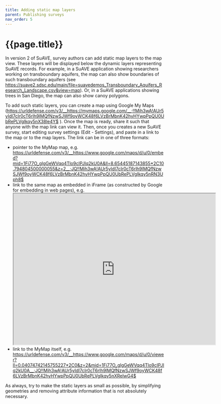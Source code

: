 ```yaml
---
title: Adding static map layers
parent: Publishing surveys
nav_order: 5
---
```


# {{page.title}}

In version 2 of SuAVE, survey authors can add static map layers to the map view. These layers will be displayed below the dynamic layers representing SuAVE records. For example, in a SuAVE application showing researchers working on transboundary aquifers, the map can also show boundaries of such transboundary aquifers (see https://suave2.sdsc.edu/main/file=suavedemos_Transboundary_Aquifers_Research_Landscape.csv&view=map). Or, in a SuAVE applications showing trees in San Diego, the map can also show canoy polygons.

To add such static layers, you can create a map using Google My Maps (https://urldefense.com/v3/__https://mymaps.google.com/__;!!Mih3wA!AUr5yIdI7cIr0cT6rlh9lMQfNzwSJWf9oyWCK48f6LVzBrMbnK42hyHYwpPpQU0UbRePLVgIkqy5nX38le4Y$  ). Once the map is ready, share it such that anyone with the map link can view it. Then, once you creates a new SuAVE survey, start editing survey settings (Edit - Settings), and  paste in a link to the map or to the map layers. The link can be in one of three formats:
 - pointer to the MyMap map, e.g. https://urldefense.com/v3/__https://www.google.com/maps/d/u/0/embed?mid=1Fi77O_glgGeWVqq4Tlo9cIPJIq2kU0A&ll=8.65445187143855*2C10.794804500000055&z=2__;JQ!!Mih3wA!AUr5yIdI7cIr0cT6rlh9lMQfNzwSJWf9oyWCK48f6LVzBrMbnK42hyHYwpPpQU0UbRePLVgIkqy5nRN3Uph8$  
 - link to the same map as embedded in iFrame (as constructed by Google for embedding in web pages), e.g. <iframe src="https://urldefense.com/v3/__https://www.google.com/maps/d/embed?mid=1Fi77O_glgGeWVqq4Tlo9cIPJIq2kU0A__;!!Mih3wA!AUr5yIdI7cIr0cT6rlh9lMQfNzwSJWf9oyWCK48f6LVzBrMbnK42hyHYwpPpQU0UbRePLVgIkqy5nQEbu6xo$  " width="640" height="480"></iframe>
 - link to the MyMap itself, e.g. https://urldefense.com/v3/__https://www.google.com/maps/d/u/0/viewer?ll=0.04074742145755227*2C0&z=2&mid=1Fi77O_glgGeWVqq4Tlo9cIPJIq2kU0A__;JQ!!Mih3wA!AUr5yIdI7cIr0cT6rlh9lMQfNzwSJWf9oyWCK48f6LVzBrMbnK42hyHYwpPpQU0UbRePLVgIkqy5nXRelwG4$  


As always, try to make the static layers as small as possible, by simplifying geometries and removing attribute information that is not absolutely necessary. 